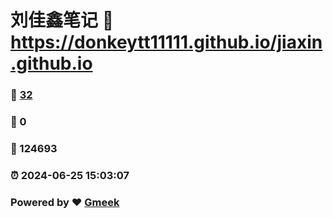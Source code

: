 # 刘佳鑫笔记 :link: https://donkeytt11111.github.io/jiaxin.github.io 
### :page_facing_up: [32](https://donkeytt11111.github.io/jiaxin.github.io/tag.html) 
### :speech_balloon: 0 
### :hibiscus: 124693 
### :alarm_clock: 2024-06-25 15:03:07 
### Powered by :heart: [Gmeek](https://github.com/Meekdai/Gmeek)
